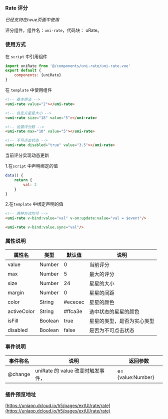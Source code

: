 ### Rate 评分
*已经支持在nvue页面中使用*

评分组件，组件名：``uni-rate``，代码块： uRate。

### 使用方式

在 ``script`` 中引用组件 

```javascript
import uniRate from '@/components/uni-rate/uni-rate.vue'
export default {
    components: {uniRate}
}
```

在 ``template`` 中使用组件

```html
<!-- 基本用法 -->
<uni-rate value="2"></uni-rate>

<!-- 自定义星星大小 -->
<uni-rate size="18" value="5"></uni-rate>

<!-- 设置评分数 -->
<uni-rate max="10" value="5"></uni-rate>

<!-- 不可点击状态 -->
<uni-rate disabled="true" value="3.5"></uni-rate>
```

当前评分实现动态更新

  1.在``script`` 中声明绑定的值

```javascript
data() {
    return {
        val: 2
    }
}
```

  2.在``template`` 中绑定声明的值

```html
<!-- 两种方式均可 -->
<uni-rate v-bind:value="val" v-on:update:value="val = $event"/>

<uni-rate v-bind:value.sync="val"/>
```

### 属性说明

|属性名			|类型	|默认值	|说明						|
|---			|----	|---	|---						|
|value			|Number	|0		|当前评分					|
|max			|Number	|5		|最大的评分					|
|size			|Number	|24		|星星的大小					|
|margin			|Number	|0		|星星的间距					|
|color			|String	|#ececec|星星的颜色					|
|activeColor	|String	|#ffca3e|选中状态的星星的颜色		|
|isFill		|Boolean|true	|星星的类型，是否为实心类型	|
|disabled		|Boolean|false	|是否为不可点击状态			|

### 事件说明

|事件称名	|说明								|返回参数			|
|---		|----								|---				|
|@change		|uniRate 的 value 改变时触发事件，	|e={value:Number}	|

### 插件预览地址

[https://uniapp.dcloud.io/h5/pages/extUI/rate/rate](https://uniapp.dcloud.io/h5/pages/extUI/rate/rate)